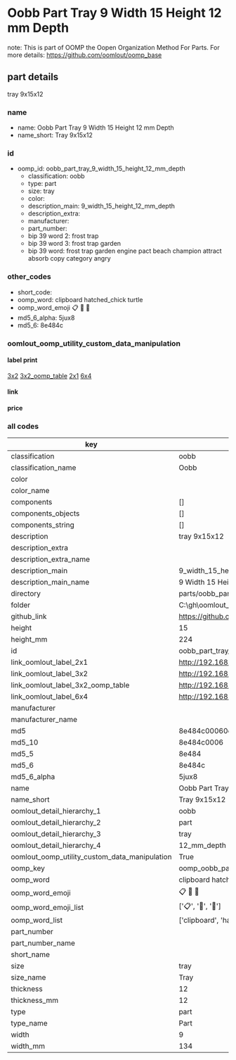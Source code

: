 # Oobb Part Tray 9 Width 15 Height 12 mm Depth  

note: This is part of OOMP the Oopen Organization Method For Parts. For more details: https://github.com/oomlout/oomp_base

##  part details
  



tray 9x15x12



### name
* name: Oobb Part Tray 9 Width 15 Height 12 mm Depth
* name_short: Tray 9x15x12 
### id
* oomp_id: oobb_part_tray_9_width_15_height_12_mm_depth
  * classification: oobb
  * type: part
  * size: tray
  * color: 
  * description_main: 9_width_15_height_12_mm_depth
  * description_extra: 
  * manufacturer: 
  * part_number: 
  * bip 39 word 2: frost trap
  * bip 39 word 3: frost trap garden
  * bip 39 word: frost trap garden engine pact beach champion attract absorb copy category angry

### other_codes
* short_code: 
* oomp_word: clipboard hatched_chick turtle
* oomp_word_emoji :clipboard: :hatched_chick: :turtle:
* md5_6_alpha: 5jux8
* md5_6: 8e484c






### oomlout_oomp_utility_custom_data_manipulation
#### label print
[3x2](http://192.168.1.245:1112/?label=oomp%205jux8)
[3x2_oomp_table](http://192.168.1.108:1112/?label=oomp%205jux8)
[2x1](http://192.168.1.242:1112/?label=oomp%205jux8)
[6x4](http://192.168.1.55:1112/?label=oomp%205jux8)    

#### link

                              

#### price







### all codes 
| key | value |  
| --- | --- |  
| classification | oobb |  
| classification_name | Oobb |  
| color |  |  
| color_name |  |  
| components | [] |  
| components_objects | [] |  
| components_string | [] |  
| description | tray 9x15x12 |  
| description_extra |  |  
| description_extra_name |  |  
| description_main | 9_width_15_height_12_mm_depth |  
| description_main_name | 9 Width 15 Height 12 mm Depth |  
| directory | parts/oobb_part_tray_9_width_15_height_12_mm_depth |  
| folder | C:\gh\oomlout_oobb_version_4_generated_parts\parts\oobb_part_tray_9_width_15_height_12_mm_depth |  
| github_link | https://github.com/oomlout/oomlout_oomp_part_src/tree/main/parts/oobb_part_tray_9_width_15_height_12_mm_depth |  
| height | 15 |  
| height_mm | 224 |  
| id | oobb_part_tray_9_width_15_height_12_mm_depth |  
| link_oomlout_label_2x1 | http://192.168.1.242:1112/?label=oomp%205jux8 |  
| link_oomlout_label_3x2 | http://192.168.1.245:1112/?label=oomp%205jux8 |  
| link_oomlout_label_3x2_oomp_table | http://192.168.1.108:1112/?label=oomp%205jux8 |  
| link_oomlout_label_6x4 | http://192.168.1.55:1112/?label=oomp%205jux8 |  
| manufacturer |  |  
| manufacturer_name |  |  
| md5 | 8e484c00060ec4c04dcf54a6bf79d2eb |  
| md5_10 | 8e484c0006 |  
| md5_5 | 8e484 |  
| md5_6 | 8e484c |  
| md5_6_alpha | 5jux8 |  
| name | Oobb Part Tray 9 Width 15 Height 12 mm Depth |  
| name_short | Tray 9x15x12  |  
| oomlout_detail_hierarchy_1 | oobb |  
| oomlout_detail_hierarchy_2 | part |  
| oomlout_detail_hierarchy_3 | tray |  
| oomlout_detail_hierarchy_4 | 12_mm_depth |  
| oomlout_oomp_utility_custom_data_manipulation | True |  
| oomp_key | oomp_oobb_part_tray_9_width_15_height_12_mm_depth |  
| oomp_word | clipboard hatched_chick turtle |  
| oomp_word_emoji | :clipboard: :hatched_chick: :turtle: |  
| oomp_word_emoji_list | [':clipboard:', ':hatched_chick:', ':turtle:'] |  
| oomp_word_list | ['clipboard', 'hatched_chick', 'turtle'] |  
| part_number |  |  
| part_number_name |  |  
| short_name |  |  
| size | tray |  
| size_name | Tray |  
| thickness | 12 |  
| thickness_mm | 12 |  
| type | part |  
| type_name | Part |  
| width | 9 |  
| width_mm | 134 |  
